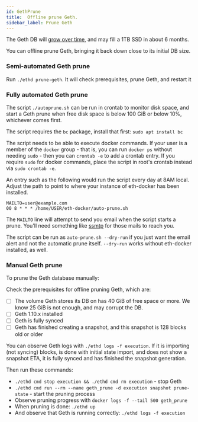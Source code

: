 ```yaml
---
id: GethPrune
title:  Offline prune Geth.
sidebar_label: Prune Geth
---
```


The Geth DB will [grow over time](../Usage/ResourceUsage.md), and may fill a 1TB SSD in
about 6 months.

You can offline prune Geth, bringing it back down close to its initial DB size.

### Semi-automated Geth prune

Run `./ethd prune-geth`. It will check prerequisites, prune Geth, and restart it

### Fully automated Geth prune

The script `./autoprune.sh` can be run in crontab to monitor disk space, and start a Geth prune when free disk space is below 100 GiB or below 10%, whichever comes first.

The script requires the `bc` package, install that first: `sudo apt install bc`

The script needs to be able to execute docker commands. If your user is a member of the `docker` group - that is, you can run `docker ps` without needing `sudo` - then you can `crontab -e` to add a crontab entry. If you require `sudo` for docker commands, place the script in root's crontab instead via `sudo crontab -e`.

An entry such as the following would run the script every day at 8AM local. Adjust the path to point to where your instance of eth-docker has been installed.

```
MAILTO=user@example.com
00 8 * * * /home/USER/eth-docker/auto-prune.sh
```

The `MAILTO` line will attempt to send you email when the script starts a prune. You'll need something like [ssmtp](https://help.ubuntu.com/community/EmailAlerts) for those mails to reach you.

The script can be run as `auto-prune.sh --dry-run` if you just want the email alert and not the automatic prune itself. `--dry-run` works without eth-docker installed, as well.

### Manual Geth prune

To prune the Geth database manually:

Check the prerequisites for offline pruning Geth, which are:
- [ ] The volume Geth stores its DB on has 40 GiB of free space or more. We know 25 GiB is not enough, and may corrupt the DB.
- [ ] Geth 1.10.x installed
- [ ] Geth is fully synced
- [ ] Geth has finished creating a snapshot, and this snapshot is 128 blocks old or older

You can observe Geth logs with `./ethd logs -f execution`. If it is importing (not syncing) blocks, is done with initial
state import, and does not show a snapshot ETA, it is fully synced and has finished the snapshot generation.

Then run these commands:

* `./ethd cmd stop execution && ./ethd cmd rm execution` - stop Geth
* `./ethd cmd run --rm --name geth_prune -d execution snapshot prune-state` - start the pruning process
* Observe pruning progress with `docker logs -f --tail 500 geth_prune`
* When pruning is done: `./ethd up`
* And observe that Geth is running correctly: `./ethd logs -f execution`
